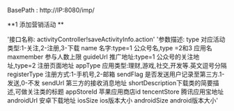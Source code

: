 BasePath : http://IP:8080/imp/

**1 添加营销活动 **

'接口名称:  activityController!saveActivityInfo.action'
'参数描述:  type			对应活动类型:1-关注,2-注册,3-下载
	          name			名字:type=1 公众号名,type =2和3 应用名
	          maxmember		参与人数上限
	          guideUrl		推广地址:type=1 公众号的关注地址,type=2 注册页面地址
	          appType			应用类型:理财,游戏,社交,开发等.英文逗号分隔
	          registerType	注册方式:1-手机号,2-邮箱
	          sendFlag		是否发送用户记录至第三方.1-发送,0-不发
	          sendUrl			第三方的接收消息地址
	          shortDescription下载类的简要描述,可做关注类的标题
	          appStoreId		苹果应用商店id
	          tencentStore	腾讯应用宝地址
	          androidUrl		安卓下载地址
	          iosSize			ios版本大小
	          androidSize		android版本大小'
